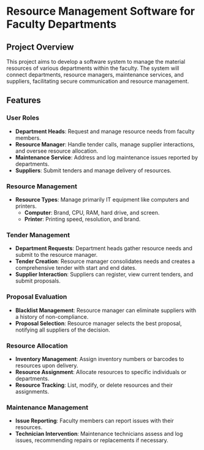 # Resource Management Software for Faculty Departments

## Project Overview

This project aims to develop a software system to manage the material resources of various departments within the faculty. The system will connect departments, resource managers, maintenance services, and suppliers, facilitating secure communication and resource management.

## Features

### User Roles
- **Department Heads**: Request and manage resource needs from faculty members.
- **Resource Manager**: Handle tender calls, manage supplier interactions, and oversee resource allocation.
- **Maintenance Service**: Address and log maintenance issues reported by departments.
- **Suppliers**: Submit tenders and manage delivery of resources.

### Resource Management
- **Resource Types**: Manage primarily IT equipment like computers and printers.
  - **Computer**: Brand, CPU, RAM, hard drive, and screen.
  - **Printer**: Printing speed, resolution, and brand.

### Tender Management
- **Department Requests**: Department heads gather resource needs and submit to the resource manager.
- **Tender Creation**: Resource manager consolidates needs and creates a comprehensive tender with start and end dates.
- **Supplier Interaction**: Suppliers can register, view current tenders, and submit proposals.

### Proposal Evaluation
- **Blacklist Management**: Resource manager can eliminate suppliers with a history of non-compliance.
- **Proposal Selection**: Resource manager selects the best proposal, notifying all suppliers of the decision.

### Resource Allocation
- **Inventory Management**: Assign inventory numbers or barcodes to resources upon delivery.
- **Resource Assignment**: Allocate resources to specific individuals or departments.
- **Resource Tracking**: List, modify, or delete resources and their assignments.

### Maintenance Management
- **Issue Reporting**: Faculty members can report issues with their resources.
- **Technician Intervention**: Maintenance technicians assess and log issues, recommending repairs or replacements if necessary.
